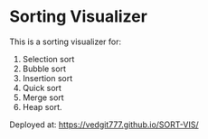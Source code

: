 # Sorting Visualizer

This is a sorting visualizer for:
1. Selection sort
2. Bubble sort
3. Insertion sort
4. Quick sort
5. Merge sort
6. Heap sort.

Deployed at: https://vedgit777.github.io/SORT-VIS/





